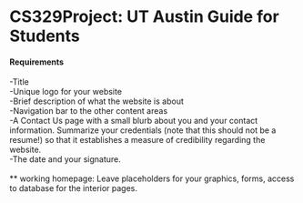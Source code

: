 # CS329Project: UT Austin Guide for Students

#### Requirements
-Title\
-Unique logo for your website\
-Brief description of what the website is about\
-Navigation bar to the other content areas\
-A Contact Us page with a small blurb about you and your contact information. Summarize your credentials (note that this should not be a resume!) so that it establishes a measure of credibility regarding the website.\
-The date and your signature.\
\
** working homepage: Leave placeholders for your graphics, forms, access to database for the interior pages.
\
\
<All items will be in the project folder with no subfolders for the sake of not using specific URLs>
